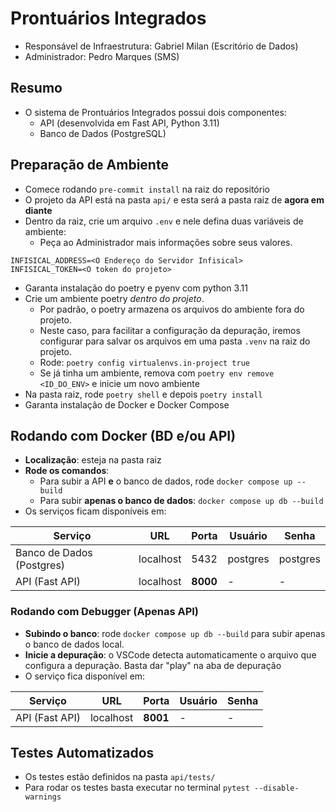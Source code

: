 # Prontuários Integrados
- Responsável de Infraestrutura: Gabriel Milan (Escritório de Dados)
- Administrador: Pedro Marques (SMS)

## Resumo
- O sistema de Prontuários Integrados possui dois componentes:
   - API (desenvolvida em Fast API, Python 3.11)
   - Banco de Dados (PostgreSQL)

## Preparação de Ambiente
- Comece rodando `pre-commit install` na raiz do repositório
- O projeto da API está na pasta `api/` e esta será a pasta raiz de **agora em diante**
- Dentro da raiz, crie um arquivo `.env` e nele defina duas variáveis de ambiente:
   - Peça ao Administrador mais informações sobre seus valores.

```
INFISICAL_ADDRESS=<O Endereço do Servidor Infisical>
INFISICAL_TOKEN=<O token do projeto>
```
- Garanta instalação do poetry e pyenv com python 3.11
- Crie um ambiente poetry *dentro do projeto*.
   - Por padrão, o poetry armazena os arquivos do ambiente fora do projeto.
   - Neste caso, para facilitar a configuração da depuração, iremos configurar para salvar os arquivos em uma pasta `.venv` na raiz do projeto.
   - Rode: `poetry config virtualenvs.in-project true`
   - Se já tinha um ambiente, remova com `poetry env remove <ID_DO_ENV>` e inicie um novo ambiente
- Na pasta raiz, rode `poetry shell` e depois `poetry install`
- Garanta instalação de Docker e Docker Compose

## Rodando com Docker (BD e/ou API)
- **Localização**: esteja na pasta raiz
- **Rode os comandos**:
  - Para subir a API **e** o banco de dados, rode `docker compose up --build`
  - Para subir **apenas o banco de dados**: `docker compose up db --build`
- Os serviços ficam disponíveis em:

|Serviço|URL|Porta|Usuário|Senha|
|--|--|--|--|--|
|Banco de Dados (Postgres) |localhost|5432|postgres|postgres|
|API (Fast API) | localhost |**8000**|-|-|

### Rodando com Debugger (Apenas API)
- **Subindo o banco**: rode `docker compose up db --build` para subir apenas o banco de dados local.
- **Inicie a depuração**: o VSCode detecta automaticamente o arquivo que configura a depuração. Basta dar "play" na aba de depuração
- O serviço fica disponível em:

|Serviço|URL|Porta|Usuário|Senha|
|--|--|--|--|--|
|API (Fast API) | localhost |**8001**|-|-|

## Testes Automatizados
- Os testes estão definidos na pasta `api/tests/`
- Para rodar os testes basta executar no terminal `pytest --disable-warnings`
